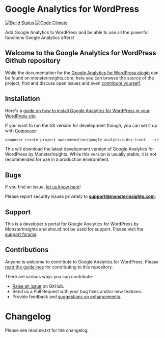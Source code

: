 Google Analytics for WordPress
==============================

[![Build Status](https://api.travis-ci.org/Yoast/google-analytics-for-wordpress.png?branch=master)](https://travis-ci.org/Yoast/google-analytics-for-wordpress) [![Code Climate](https://codeclimate.com/repos/54523bb669568068b8093b43/badges/04d59b3dc67a0c7ff8ab/gpa.svg)](https://codeclimate.com/repos/54523bb669568068b8093b43/feed)

Add Google Analytics to WordPress and be able to use all the powerful functions Google Analytics offers!


Welcome to the Google Analytics for WordPress Github repository
----------------------------------------------

While the documentation for the [Google Analytics for WordPress plugin](http://www.monsterinsights.com/docs/) can be found on monsterinsights.com, here
you can browse the source of the project, find and discuss open issues and even
[contribute yourself](https://github.com/awesomemotive/google-analytics-for-wordpress/blob/master/CONTRIBUTING.md).

Installation
------------

Here's a [guide on how to install Google Analytics for WordPress in your WordPress site](http://www.monsterinsights.com/docs/getting-started/).

If you want to run the Git version for development though, you can set it up with [Composer](https://getcomposer.org/):

```bash
composer create-project awesomemotive/google-analytics:dev-trunk --prefer-source --keep-vcs
```

This will download the latest development version of Google Analytics for WordPress by MonsterInsights. While this version is usually stable,
it is not recommended for use in a production environment.

Bugs
----
If you find an issue, [let us know here](https://github.com/monsterinsights/google-analytics-for-wordpress/issues/new)!

Please report security issues privately to **support@monsterinsights.com**.

Support
-------
This is a developer's portal for Google Analytics for WordPress by MonsterInsights and should not be used for support. Please visit the
[support forums](http://wordpress.org/support/plugin/google-analytics-for-wordpress).

Contributions
-------------
Anyone is welcome to contribute to Google Analytics for WordPress. Please
[read the guidelines](https://github.com/awesomemotive/google-analytics-for-wordpress/blob/master/CONTRIBUTING.md) for contributing to this
repository.

There are various ways you can contribute:

* [Raise an issue](https://github.com/awesomemotive/google-analytics-for-wordpress/issues) on GitHub.
* Send us a Pull Request with your bug fixes and/or new features.
* Provide feedback and [suggestions on enhancements](https://github.com/awesomemotive/google-analytics-for-wordpress/issues?direction=desc&labels=Enhancement&page=1&sort=created&state=open).

Changelog
=========

Please see readme.txt for the changelog.
